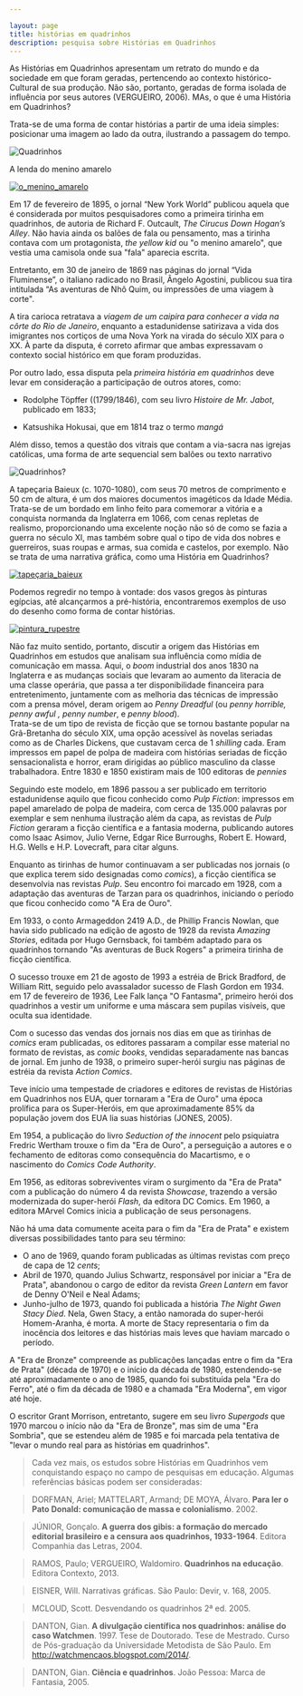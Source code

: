 ```yaml
---

layout: page
title: histórias em quadrinhos
description: pesquisa sobre Histórias em Quadrinhos
---
```

As Histórias em Quadrinhos apresentam um retrato do mundo e da sociedade em que foram geradas, pertencendo ao contexto histórico-Cultural de sua produção. Não são, portanto, geradas de forma isolada de influência por seus autores (VERGUEIRO, 2006). MAs, o que é uma História em Quadrinhos?

Trata-se de uma forma de contar histórias a partir de uma ideia simples: posicionar uma imagem ao lado da outra, ilustrando a passagem do tempo.

 ![Quadrinhos][calvin_1]

A lenda do menino amarelo  

[![o_menino_amarelo][yellow]][link_trailer_bp]  


Em 17 de fevereiro de 1895, o jornal “New York World”  publicou aquela que é considerada por muitos pesquisadores como a primeira tirinha em quadrinhos, de autoria de Richard F. Outcault, _The Cirucus Down Hogan’s Alley_. Não havia ainda os balões de fala ou pensamento, mas a tirinha contava com um protagonista, _the yellow kid_  ou "o menino amarelo", que vestia uma camisola onde sua "fala" aparecia escrita.

Entretanto, em 30 de janeiro de 1869 nas páginas do jornal “Vida Fluminense”, o italiano radicado no Brasil, Ângelo Agostini, publicou sua tira  intitulada “As aventuras de Nhô Quim, ou impressões de uma viagem à corte".

A tira carioca retratava a _viagem de um caipira para conhecer a vida na côrte do Rio de Janeiro_, enquanto a estadunidense satirizava a vida dos imigrantes nos cortiços de uma Nova York na virada do século XIX para o XX.  À parte da disputa, é correto afirmar que ambas expressavam o contexto social histórico em que foram produzidas.

Por outro lado, essa disputa pela _primeira história em quadrinhos_ deve levar em consideração a participação de outros atores, como:

* Rodolphe Töpffer ((1799/1846), com seu  livro _Histoire de Mr. Jabot_, publicado em 1833;  

* Katsushika Hokusai, que em 1814 traz o termo _mangá_  

Além disso, temos a questão dos vitrais que contam a via-sacra nas igrejas católicas, uma forma de arte sequencial sem balões ou texto narrativo  

![Quadrinhos?][via_sacra]  

A tapeçaria Baieux (c. 1070-1080), com seus 70 metros de comprimento e 50 cm de altura, é um dos maiores documentos imagéticos da Idade Média. Trata-se de um bordado em linho feito para comemorar a vitória e a conquista normanda da Inglaterra em 1066, com cenas repletas de realismo, proporcionando uma excelente noção não só de como se fazia a guerra no século XI, mas também sobre qual o tipo de vida dos nobres e guerreiros, suas roupas e armas, sua comida e castelos, por exemplo. Não se trata de uma narrativa gráfica, como uma História em Quadrinhos?

[![tapeçaria_baieux][baieux]][link_trailer_bp]


Podemos regredir no tempo à vontade: dos vasos gregos às pinturas egípcias, até alcançarmos a pré-história, encontraremos exemplos de uso do desenho como forma de contar histórias.

[![pintura_rupestre][rupestre]][link_sh_milestone]

Não faz muito sentido, portanto, discutir a origem das Histórias em Quadrinhos em estudos que analisam sua influência como mídia de comunicação em massa. Aqui, o _boom_ industrial dos anos 1830 na Inglaterra e as mudanças sociais que levaram ao aumento da literacia de uma classe operária, que passa a ter disponibilidade financeira para entretenimento, juntamente com as melhoria das técnicas de impressão com a prensa móvel, deram origem ao _Penny Dreadful_ (ou _penny horrible, penny awful , penny number_, e _penny blood_).   
Trata-se de um tipo de revista de ficção que se tornou bastante popular na Grã-Bretanha do século XIX, uma opção acessível às novelas seriadas como as de Charles Dickens, que custavam cerca de 1 _shilling_ cada. Eram impressos em papel de polpa de madeira com  histórias seriadas de ficção sensacionalista e horror, eram dirigidas ao público masculino da classe trabalhadora. Entre 1830 e 1850 existiram mais de 100 editoras de _pennies_

Seguindo este modelo, em 1896 passou a ser publicado em territorio estadunidense aquilo que ficou conhecido como _Pulp Fiction_: impressos em papel amarelado de polpa de madeira, com cerca de 135.000 palavras por exemplar e sem nenhuma ilustração além da capa, as revistas de _Pulp Fiction_ geraram a ficção científica e a fantasia moderna, publicando autores como Isaac Asimov, Julio Verne, Edgar Rice Burroughs, Robert E. Howard, H.G. Wells e H.P. Lovecraft, para citar alguns.

Enquanto as tirinhas de humor continuavam a ser publicadas nos jornais (o que explica terem sido designadas como _comics_), a ficção científica se desenvolvia nas revistas _Pulp_. Seu encontro foi marcado em 1928, com a adaptação das aventuras de Tarzan para os quadrinhos, iniciando o período que ficou conhecido como "A Era de Ouro".

Em 1933, o conto Armageddon 2419 A.D., de Phillip Francis Nowlan, que havia sido publicado na edição de agosto de 1928 da revista _Amazing Stories_, editada por Hugo Gernsback, foi também adaptado para os quadrinhos tornando "As aventuras de Buck Rogers" a primeira tirinha de ficção científica.

O sucesso trouxe em 21 de agosto de 1993 a estréia de Brick Bradford, de William Ritt, seguido pelo avassalador sucesso de Flash Gordon em 1934. em 17 de fevereiro de 1936, Lee Falk lança "O Fantasma", primeiro herói dos quadrinhos a vestir um uniforme e uma máscara sem pupilas visíveis, que oculta sua identidade.

Com o sucesso das vendas dos jornais nos dias em que as tirinhas de _comics_ eram publicadas, os editores passaram a compilar esse material no formato de revistas, as _comic books_, vendidas separadamente nas bancas de jornal. Em junho de 1938, o primeiro super-herói surgiu nas páginas de estréia da revista _Action Comics_.  

Teve início uma tempestade de criadores e editores de revistas de Histórias em Quadrinhos nos EUA, quer tornaram a "Era de Ouro" uma época prolífica para os Super-Heróis, em que aproximadamente 85% da população jovem dos EUA lia suas histórias (JONES, 2005).

Em 1954, a publicação do livro _Seduction of the innocent_ pelo psiquiatra Fredric Wertham trouxe o fim da "Era de Ouro", a perseguição a autores e o fechamento de editoras como consequência do Macartismo, e o nascimento do _Comics Code Authority_.

Em 1956, as editoras sobreviventes viram o surgimento da "Era de Prata" com a publicação do número 4 da revista _Showcase_, trazendo a versão modernizada do super-herói _Flash_, da editora DC Comics. Em 1960, a editora MArvel Comics inicia a publicação de seus personagens.

Não há uma data comumente aceita para o fim da "Era de Prata" e existem diversas possibilidades tanto para seu término:
* O ano de 1969, quando foram publicadas as últimas revistas com preço de capa de 12 _cents_;  
* Abril de 1970, quando Julius Schwartz, responsável por iniciar a "Era de Prata", abandonou o cargo de editor da revista _Green Lantern_ em favor de Denny O'Neil e Neal Adams;  
* Junho-julho de 1973, quando foi publicada a história _The Night Gwen Stacy Died_. Nela, Gwen Stacy, a então namorada do super-herói Homem-Aranha, é morta. A morte de Stacy representaria o fim da inocência dos leitores e das histórias mais leves que haviam marcado o período.

A "Era de Bronze" compreende as publicações lançadas entre o fim da "Era de Prata" (década de 1970) e o início da década de 1980, estendendo-se até aproximadamente o ano de 1985, quando foi substituída pela "Era do Ferro", até o fim da década de 1980 e a chamada "Era Moderna", em vigor até hoje.  

O escritor Grant Morrison, entretanto, sugere em seu livro _Supergods_ que 1970 marcou o início não da "Era de Bronze", mas sim de uma "Era Sombria", que se estendeu além de 1985 e foi marcada pela tentativa de "levar o mundo real para as histórias em quadrinhos".


>Cada vez mais, os estudos sobre Histórias em Quadrinhos vem conquistando espaço no campo de pesquisas em educação. Algumas referências básicas podem ser consideradas:

>DORFMAN, Ariel; MATTELART, Armand; DE MOYA, Álvaro. **Para ler o Pato Donald: comunicação de massa e colonialismo**. 2002.  

>JÚNIOR, Gonçalo. **A guerra dos gibis: a formação do mercado editorial brasileiro e a censura aos quadrinhos, 1933-1964**. Editora Companhia das Letras, 2004.  

>RAMOS, Paulo; VERGUEIRO, Waldomiro. **Quadrinhos na educação**. Editora Contexto, 2013.  

>EISNER, Will. Narrativas gráficas. São Paulo: Devir, v. 168, 2005.  

>MCLOUD, Scott. Desvendando os quadrinhos 2ª ed. 2005.  

>DANTON, Gian. **A divulgação científica nos quadrinhos: análise do caso Watchmen**. 1997. Tese de Doutorado. Tese de Mestrado. Curso de Pós-graduação da Universidade Metodista de São Paulo. Em http://watchmencaos.blogspot.com/2014/.

>DANTON, Gian. **Ciência e quadrinhos**. João Pessoa: Marca de Fantasia, 2005.




[calvin_1]: https://itxesco.github.io/assets/figuras/hq/calvin.jpg

[link_trailer_bp]: https://www.youtube.com/watch?v=wL4a4MafSjQ "trailer do filme Pantera Negra"

[rupestre]: https://itxesco.github.io/assets/figuras/hq/caverna.jpg "conheça os super-heróis da milestone"  

[via_sacra]: https://itxesco.github.io/assets/figuras/hq/vitrais.jpg "conheça os super-heróis da milestone"    

[link_sh_milestone]:https://www.ladonegrodaforca.com.br/os-herois-da-milestone-media/ "heróis da milestone"  

[yellow]: https://itxesco.github.io/assets/figuras/hq/yellow_kid.jpg

[link_afro_revolt]:https://www.revolt.tv/2018/2/27/20824357/from-octavia-butler-to-black-panther-afrofuturism-now-then-and-tomorrow "From Octavia Butler to 'Black Panther:' Afrofuturism Now, Then and Tomorrow"  

[baieux]: https://itxesco.github.io/assets/figuras/hq/tapecaria.jpg "o que é Afrofuturismo?"

